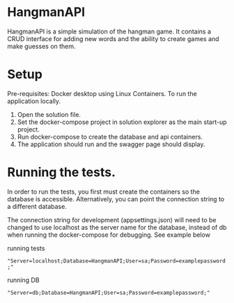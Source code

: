 # HangmanAPI
HangmanAPI is a simple simulation of the hangman game. It contains a CRUD interface for adding new words and the ability to create games and make guesses on them.

# Setup
Pre-requisites: Docker desktop using Linux Containers.
To run the application locally.

1. Open the solution file.
2. Set the docker-compose project in solution explorer as the main start-up project.
3. Run docker-compose to create the database and api containers.
4. The application should run and the swagger page should display.

# Running the tests.
In order to run the tests, you first must create the containers so the database is accessible. Alternatively, you can point the connection string to a different database.

The connection string for development (appsettings.json) will need to be changed to use localhost as the server name for the database, instead of db when running the docker-compose for debugging. See example below

running tests

`"Server=localhost;Database=HangmanAPI;User=sa;Password=examplepassword;"`

running DB

`"Server=db;Database=HangmanAPI;User=sa;Password=examplepassword;"`
